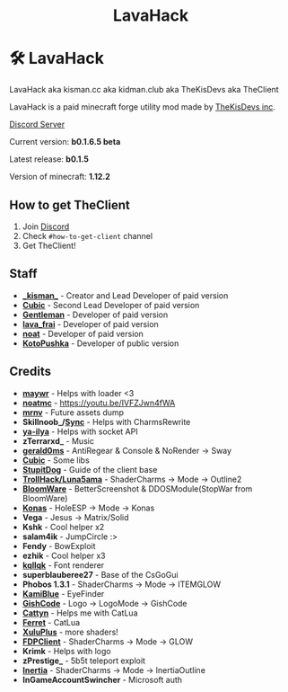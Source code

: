 <h1 align="center">LavaHack</h1>

# 🛠️ LavaHack
LavaHack aka kisman.cc aka kidman.club aka TheKisDevs aka TheClient

LavaHack is a paid minecraft forge utility mod made by [TheKisDevs inc](https://github.com/TheKisDevs/).

[Discord Server](https://discord.gg/NNn7WXfkNB)

Current version: **b0.1.6.5 beta**

Latest release: **b0.1.5**

Version of minecraft: **1.12.2**

## How to get TheClient
1) Join [Discord](https://discord.gg/NNn7WXfkNB)
2) Check `#how-to-get-client` channel
3) Get TheClient!

## Staff
- [**\_kisman_**](https://github.com/kisman2000) - Creator and Lead Developer of paid version
- [**Cubic**](https://github.com/Cuubicc) - Second Lead Developer of paid version
- [**Gentleman**](https://github.com/GentlemanMC) - Developer of paid version
- [**lava_frai**](https://github.com/lavaFrai) - Developer of paid version
- [**noat**](https://github.com/noatmc) - Developer of paid version
- [**KotoPushka**]() - Developer of public version

## Credits
- **[maywr](https://github.com/maywr)** - Helps with loader <3
- **[noatmc](https://youtu.be/IVFZJwn4fWA)** - https://youtu.be/IVFZJwn4fWA
- **[mrnv](https://github.com/mr-nv)** - Future assets dump
- **Skillnoob_/[Sync](https://discord.gg/CpUReYwUCA)** - Helps with CharmsRewrite
- **[ya-ilya](https://github.com/ya-ilya)** - Helps with socket API
- **zTerrarxd_** - Music
- **[gerald0ms](https://github.com/gerald)** - AntiRegear & Console & NoRender -> Sway
- **[Cubic](https://github.com/Cuubicc)** - Some libs
- **[StupitDog](https://www.youtube.com/channel/UCBrAbDKYkJJR0bimvBvbw4A)** - Guide of the client base
- **[TrollHack/Luna5ama](https://github.com/Luna5ama/TrollHack)** - ShaderCharms -> Mode -> Outline2
- **[BloomWare](https://github.com/TheBreakery/Bloomware)** - BetterScreenshot & DDOSModule(StopWar from BloomWare)
- **[Konas](https://konasclient.com/)** - HoleESP -> Mode -> Konas
- **Vega** - Jesus -> Matrix/Solid
- **Kshk** - Cool helper x2
- **salam4ik** - JumpCircle :>
- **Fendy** - BowExploit
- **ezhik** - Cool helper x3
- **[kqllqk](https://github.com/kqlqk/)** - Font renderer
- **superblauberee27** - Base of the CsGoGui
- **Phobos 1.3.1** - ShaderCharms -> Mode -> ITEMGLOW
- [**KamiBlue**](https://github.com/kami-blue/) - EyeFinder
- **[GishCode](https://github.com/GishReloaded/Gish-Code-1.12.2)** - Logo -> LogoMode -> GishCode
- [**Cattyn**](https://github.com/cattyngmd/) - Helps me with CatLua
- [**Ferret**](https://github.com/cattyngmd/Ferret) - CatLua
- [**XuluPlus**](https://discord.gg/cenXRGfvRY) - more shaders!
- [**FDPClient**](https://github.com/UnlegitMC/FDPClient) - ShaderCharms -> Mode -> GLOW
- **Krimk** - Helps with logo
- **zPrestige_** - 5b5t teleport exploit
- [**Inertia**](https://inetriaclient.com) - ShaderCharms -> Mode -> InertiaOutline
- **InGameAccountSwincher** - Microsoft auth

